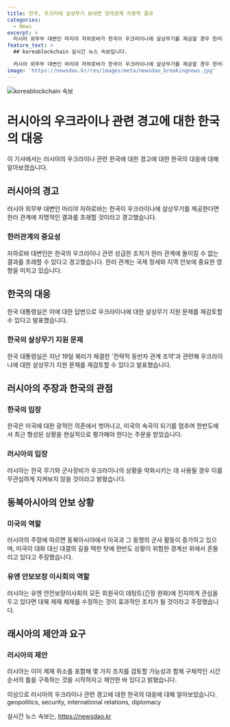 ```yaml
---
title: 한국, 우크라에 살상무기 보내면 양국관계 치명적 결과
categories:
  - News
excerpt: >
  러시아 외무부 대변인 마리야 자하로바가 한국이 우크라이나에 살상무기를 제공할 경우 한러관계에 치명적인 결과가 초래될 것이라고 경고했다. 또한, 한국을 미국에 대한 광적인 의존에서 벗어나고 현재의 상황을 현실적으로 평가하라고 촉구했다. 자하로바는 미국과 그 동맹의 군사 활동이 증가하고 있으며 대화 대신 대결의 길을 택한 탓에 한반도 상황이 위험한 경계선 위에서 흔들리고 있다고 주장했다. 그녀는 유엔 안전보장이사회의 모든 회원국이 데탕트(긴장 완화)에 진지하게 관심을 두고 있다면 되도록 빨리 대북 제재 체제를 수정하는 것이 효과적인 조치가 될 것으로 주장했다.
feature_text: >
  ## koreablockchain 실시간 뉴스 속보입니다.

  러시아 외무부 대변인 마리야 자하로바가 한국이 우크라이나에 살상무기를 제공할 경우 한러관계에 치명적인 결과가 초래될 것이라고 경고했다. 또한, 한국을 미국에 대한 광적인 의존에서 벗어나고 현재의 상황을 현실적으로 평가하라고 촉구했다. 자하로바는 미국과 그 동맹의 군사 활동이 증가하고 있으며 대화 대신 대결의 길을 택한 탓에 한반도 상황이 위험한 경계선 위에서 흔들리고 있다고 주장했다. 그녀는 유엔 안전보장이사회의 모든 회원국이 데탕트(긴장 완화)에 진지하게 관심을 두고 있다면 되도록 빨리 대북 제재 체제를 수정하는 것이 효과적인 조치가 될 것으로 주장했다.
image: 'https://newsdao.kr/res/images/meta/newsdao_breakingnews.jpg'
---
```


<p><img src="https://newsdao.kr/res/images/meta/newsdao_breakingnews.jpg" alt="koreablockchain 속보" /></p>

<h1>러시아의 우크라이나 관련 경고에 대한 한국의 대응</h1>

<p data-ke-size="size16"></p>

<p>이 기사에서는 러시아의 우크라이나 관련 한국에 대한 경고에 대한 한국의 대응에 대해 알아보겠습니다.</p>

<h2 data-ke-size="size26">러시아의 경고</h2>

<p>러시아 외무부 대변인 마리야 자하로바는 한국이 우크라이나에 살상무기를 제공한다면 한러 관계에 치명적인 결과를 초래할 것이라고 경고했습니다.</p>

<h3>한러관계의 중요성</h3>

<p>자하로바 대변인은 한국의 우크라이나 관련 성급한 조치가 한러 관계에 돌이킬 수 없는 결과를 초래할 수 있다고 경고했습니다. 한러 관계는 국제 정세와 지역 안보에 중요한 영향을 미치고 있습니다.</p>

<p data-ke-size="size16"></p>

<h2 data-ke-size="size26">한국의 대응</h2>

<p>한국 대통령실은 이에 대한 답변으로 우크라이나에 대한 살상무기 지원 문제를 재검토할 수 있다고 발표했습니다.</p>

<h3>한국의 살상무기 지원 문제</h3>

<p>한국 대통령실은 지난 19일 북러가 체결한 '전략적 동반자 관계 조약'과 관련해 우크라이나에 대한 살상무기 지원 문제를 재검토할 수 있다고 발표했습니다.</p>

<p data-ke-size="size16"></p>

<h2 data-ke-size="size26">러시아의 주장과 한국의 관점</h2>

<h3>한국의 입장</h3>

<p>한국은 미국에 대한 광적인 의존에서 벗어나고, 미국의 속국이 되기를 멈추며 한반도에서 최근 형성된 상황을 현실적으로 평가해야 한다는 주문을 받았습니다.</p>

<h3>러시아의 입장</h3>

<p>러시아는 한국 무기와 군사장비가 우크라이나의 상황을 악화시키는 데 사용될 경우 이를 무관심하게 지켜보지 않을 것이라고 밝혔습니다.</p>

<p data-ke-size="size16"></p>

<h2 data-ke-size="size26">동북아시아의 안보 상황</h2>

<h3>미국의 역할</h3>

<p>러시아의 주장에 따르면 동북아시아에서 미국과 그 동맹의 군사 활동이 증가하고 있으며, 미국이 대화 대신 대결의 길을 택한 탓에 한반도 상황이 위험한 경계선 위에서 흔들리고 있다고 주장했습니다.</p>

<h3>유엔 안보보장 이사회의 역할</h3>

<p>러시아는 유엔 안전보장이사회의 모든 회원국이 데탕트(긴장 완화)에 진지하게 관심을 두고 있다면 대북 제재 체제를 수정하는 것이 효과적인 조치가 될 것이라고 주장했습니다.</p>

<p data-ke-size="size16"></p>

<h2 data-ke-size="size26">래시아의 제안과 요구</h2>

<h3>러시아의 제안</h3>

<p>러시아는 이미 제재 취소를 포함해 몇 가지 조치를 검토할 가능성과 함께 구체적인 시간 순서의 틀을 구축하는 것을 시작하자고 제안한 바 있다고 밝혔습니다.</p>

<p data-ke-size="size16"></p>

<p>이상으로 러시아의 우크라이나 관련 경고에 대한 한국의 대응에 대해 알아보았습니다. geopolitics, security, international relations, diplomacy</p>
실시간 뉴스 속보는, <a href="https://newsdao.kr" rel="dofollow">https://newsdao.kr</a>


